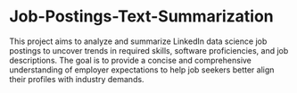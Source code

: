 # Job-Postings-Text-Summarization
This project aims to analyze and summarize LinkedIn data science job postings to uncover trends in required skills, software proficiencies, and job descriptions. The goal is to provide a concise and comprehensive understanding of employer expectations to help job seekers better align their profiles with industry demands.
